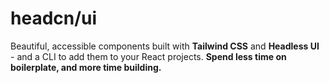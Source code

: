 # headcn/ui

Beautiful, accessible components built with **Tailwind CSS** and **Headless UI** - and a CLI to add them to your React projects. **Spend less time on boilerplate, and more time building.**
